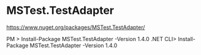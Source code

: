 # MSTest.TestAdapter
https://www.nuget.org/packages/MSTest.TestAdapter/

PM > Install-Package MSTest.TestAdapter -Version 1.4.0
.NET CLI> Install-Package MSTest.TestAdapter -Version 1.4.0
